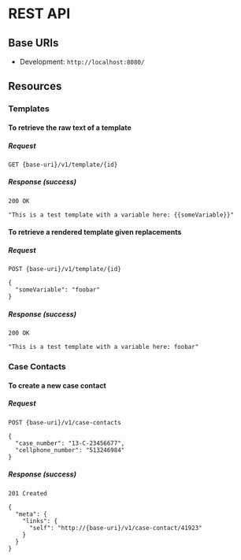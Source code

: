 # REST API

## Base URIs
   * Development: `http://localhost:8080/`

## Resources

### Templates

#### To retrieve the raw text of a template

##### Request
    GET {base-uri}/v1/template/{id}

##### Response (success)

    200 OK

    "This is a test template with a variable here: {{someVariable}}"

#### To retrieve a rendered template given replacements

##### Request
    POST {base-uri}/v1/template/{id}

    {
      "someVariable": "foobar"
    }

##### Response (success)

    200 OK

    "This is a test template with a variable here: foobar"

### Case Contacts

#### To create a new case contact

##### Request
    POST {base-uri}/v1/case-contacts

    {
      "case_number": "13-C-23456677",
      "cellphone_number": "513246984"
    }

##### Response (success)

    201 Created

    {
      "meta": {
        "links": {
          "self": "http://{base-uri}/v1/case-contact/41923"
        }
      }
    }

